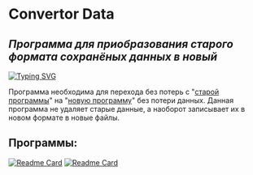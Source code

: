 # Convertor Data
## _Программа для приобразования старого формата сохранёных данных в новый_

[![Typing SVG](https://readme-typing-svg.herokuapp.com?color=%2336BCF7&lines=Автор:+Владимир+Мирошниченко)](https://git.io/typing-svg)

Программа необходима для перехода без потерь с "[старой программы](https://github.com/M-i-r-o-17/survey)" на "[новую программу](https://github.com/M-i-r-o-17/ReviewsInTheDiningRoom)" без потери данных.
Данная программа не удаляет старые данные, а наоборот записывает их в новом формате в новые файлы.

## Программы:
[![Readme Card](https://github-readme-stats.vercel.app/api/pin/?username=M-i-r-o-17&repo=ConverterData)](https://github.com/M-i-r-o-17/ConverterData)
[![Readme Card](https://github-readme-stats.vercel.app/api/pin/?username=M-i-r-o-17&repo=survey)](https://github.com/M-i-r-o-17/survey)

